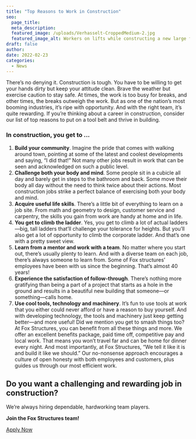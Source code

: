 ```yaml
---
title: "Top Reasons to Work in Construction"
seo:
  page_title:
  meta_description: 
  featured_image: /uploads/Verhasselt-CroppedMedium-2.jpg
  featured_image_alt: Workers on lifts while constructing a new large free stall cattle barn
draft: false
author:
date: 2022-02-23
categories:
  - News
---
```


There’s no denying it. Construction is tough. You have to be willing to get your hands dirty but keep your attitude clean. Brave the weather but exercise caution to stay safe. At times, the work is too busy for breaks, and other times, the breaks outweigh the work. But as one of the nation’s most booming industries, it’s ripe with opportunity. And with the right team, it’s quite rewarding. If you’re thinking about a career in construction, consider our list of top reasons to put on a tool belt and thrive in building.

### In construction, you get to …

1. **Build your community**. Imagine the pride that comes with walking around town, pointing at some of the latest and coolest developments and saying, “I did that!” Not many other jobs result in work that can be seen and acknowledged on such a public level.
2. **Challenge both your body and mind**. Some people sit in a cubicle all day and barely get in steps to the bathroom and back. Some move their body all day without the need to think twice about their actions. Most construction jobs strike a perfect balance of exercising both your body and mind.
3. **Acquire useful life skills**. There’s a little bit of everything to learn on a job site. From math and geometry to design, customer service and carpentry, the skills you gain from work are handy at home and in life.
4. **You get to climb the ladder**. Yes, you get to climb a lot of actual ladders—big, tall ladders that’ll challenge your tolerance for heights. But you’ll also get a lot of opportunity to climb the corporate ladder. And that’s one with a pretty sweet view.
5. **Learn from a mentor and work with a team**. No matter where you start out, there’s usually plenty to learn. And with a diverse team on each job, there’s always someone to learn from. Some of Fox structures’ employees have been with us since the beginning. That’s almost 40 years!
6. **Experience the satisfaction of follow-through**. There’s nothing more gratifying than being a part of a project that starts as a hole in the ground and results in a beautiful new building that someone—or something—calls home.
7. **Use cool tools, technology and machinery**. It’s fun to use tools at work that you either could never afford or have a reason to buy yourself. And with developing technology, the tools and machinery just keep getting better—and more useful! Did we mention you get to smash things too?
At Fox Structures, you can benefit from all these things and more. We offer an excellent benefits package, paid time off, competitive pay and local work. That means you won’t travel far and can be home for dinner every night. And most importantly, at Fox Structures, “We tell it like it is and build it like we should.” Our no-nonsense approach encourages a culture of open honesty with both employees and customers, plus guides us through our most efficient work.

## Do you want a challenging and rewarding job in construction?
We’re always hiring dependable, hardworking team players. 

**Join the Fox Structures team!**

<a href="/careers/" class="btn btn--secondary">Apply Now</a>